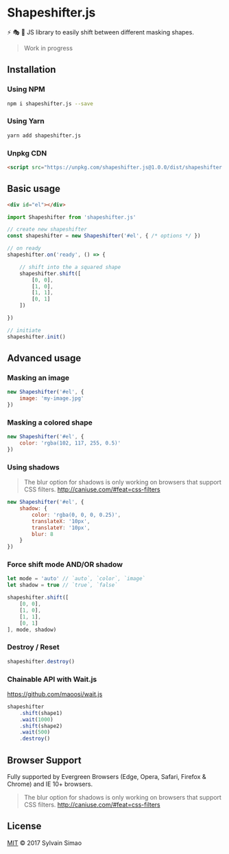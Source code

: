 # Shapeshifter.js

⚡ 🎭 🍆 JS library to easily shift between different masking shapes.

> Work in progress


## Installation

### Using NPM

```bash
npm i shapeshifter.js --save
```

### Using Yarn

```bash
yarn add shapeshifter.js
```

### Unpkg CDN

```html
<script src="https://unpkg.com/shapeshifter.js@1.0.0/dist/shapeshifter.js"></script>
```

## Basic usage

```html
<div id="el"></div>
```

```javascript
import Shapeshifter from 'shapeshifter.js'

// create new shapeshifter
const shapeshifter = new Shapeshifter('#el', { /* options */ })

// on ready
shapeshifter.on('ready', () => {

    // shift into the a squared shape
    shapeshifter.shift([
        [0, 0],
        [1, 0],
        [1, 1],
        [0, 1]
    ])

})

// initiate
shapeshifter.init()
```


## Advanced usage

### Masking an image

```javascript
new Shapeshifter('#el', {
    image: 'my-image.jpg'
})
```

### Masking a colored shape

```javascript
new Shapeshifter('#el', {
    color: 'rgba(102, 117, 255, 0.5)'
})
```

### Using shadows

> The blur option for shadows is only working on browsers that support CSS filters. http://caniuse.com/#feat=css-filters

```javascript
new Shapeshifter('#el', {
    shadow: {
        color: 'rgba(0, 0, 0, 0.25)',
        translateX: '10px',
        translateY: '10px',
        blur: 8
    }
})
```

### Force shift mode AND/OR shadow

```javascript
let mode = 'auto' // `auto`, `color`, `image`
let shadow = true // `true`, `false`

shapeshifter.shift([
    [0, 0],
    [1, 0],
    [1, 1],
    [0, 1]
], mode, shadow)
```

### Destroy / Reset

```javascript
shapeshifter.destroy()
```

### Chainable API with Wait.js

https://github.com/maoosi/wait.js

```javascript
shapeshifter
    .shift(shape1)
    .wait(1000)
    .shift(shape2)
    .wait(500)
    .destroy()
```


## Browser Support

Fully supported by Evergreen Browsers (Edge, Opera, Safari, Firefox & Chrome) and IE 10+ browsers.

> The blur option for shadows is only working on browsers that support CSS filters. http://caniuse.com/#feat=css-filters


## License

[MIT](https://github.com/maoosi/shapeshifter.js/blob/master/LICENSE.md) © 2017 Sylvain Simao
